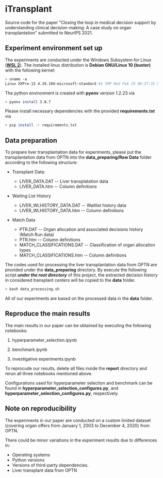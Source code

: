 # iTransplant

Source code for the paper "Closing the loop in medical decision support by understanding clinical decision-making: A case study on organ transplantation" submitted to NeurIPS 2021.

## Experiment environment set up

The experiments are conducted under the Windows Subsystem for Linux ([**WSL 2**](https://docs.microsoft.com/en-us/windows/wsl/)).
The installed linux distribution is **Debian GNU/Linux 10 (buster)** with the following kernel:
```bash
> uname -a
Linux XXPro-13 4.19.104-microsoft-standard #1 SMP Wed Feb 19 06:37:35 UTC 2020 x86_64 GNU/Linux
```

The python environment is created with **pyenv** version 1.2.23 via 
```bash
> pyenv install 3.8.7
```

Please install necessary dependencies with the provided **requirements.txt** via
```bash
> pip install -r requirements.txt
```

## Data preparation

To prepare liver transplantation data for experiments, please put the transplantation data from OPTN into the **data_preparing/Raw Data** folder according to the following structure:

- Transplant Data:
    - LIVER_DATA.DAT -- Liver transplatation data
    - LIVER_DATA.htm -- Column definitions

- Waiting List History
    - LIVER_WLHISTORY_DATA.DAT -- Waitlist history data
    - LIVER_WLHISTORY_DATA.htm -- Column definitions

- Match Data
    - PTR.DAT -- Organ allocation and associated decisions history (Match Run data)
    - PTR.htm -- Column definitions
    - MATCH_CLASSIFICATIONS.DAT -- Classification of organ allocation types
    - MATCH_CLASSIFICATIONS.htm -- Column definitions

The codes used for processing the liver transplantation data from OPTN are provided under the **data_preparing** directory.
By execute the following script ***under the root directory*** of this project, the extracted decision history in considered transplant centers will be copied to the **data** folder.
```bash
> bash data_processing.sh
```
All of our experiments are based on the processed data in the **data** folder.


## Reproduce the main results

The main results in our paper can be obtained by executing the following notebooks:

1. hyperparameter_selection.ipynb

2. benchmark.ipynb

3. investigative experiments.ipynb

To reprocude our results, delete all files inside the **report** directory and rerun all three notebooks mentioned above.

Configurations used for hyperparameter selection and benchmark can be found in **hyperparameter_selection_configures.py**,
and
**hyperparameter_selection_configures.py**,
respectively.

## Note on reproducibility
The experiments in our paper are conducted on a custom limited dataset (covering organ offers from January 1, 2003 to December 4, 2020) from OPTN.

There could be minor variations in the experiment results due to differences in:
- Operating systems
- Python versions
- Versions of third-party dependencies. 
- Liver transplant data from OPTN
